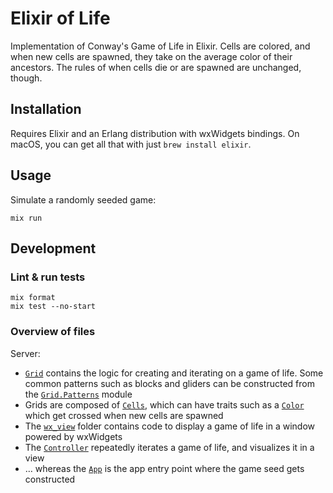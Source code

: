 # Elixir of Life

Implementation of Conway's Game of Life in Elixir. Cells are colored, and when new cells are spawned, they take on the average color of their ancestors. The rules of when cells die or are spawned are unchanged, though.

## Installation

Requires Elixir and an Erlang distribution with wxWidgets bindings. On macOS, you can get all that with just `brew install elixir`.

## Usage

Simulate a randomly seeded game:

```shell
mix run
```

## Development

### Lint & run tests

```shell
mix format
mix test --no-start
```
### Overview of files

Server:
* [`Grid`](lib/grid.ex) contains the logic for creating and iterating on a game of life. Some common patterns such as blocks and gliders can be constructed from the [`Grid.Patterns`](lib/patterns.ex) module
* Grids are composed of [`Cells`](lib/cell.ex), which can have traits such as a [`Color`](lib/color.ex) which get crossed when new cells are spawned
* The [`wx_view`](lib/wx_view/) folder contains code to display a game of life in a window powered by wxWidgets
* The [`Controller`](lib/controller.ex) repeatedly iterates a game of life, and visualizes it in a view
* … whereas the [`App`](lib/app.ex) is the app entry point where the game seed gets constructed